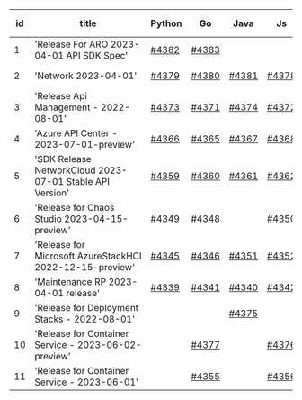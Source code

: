 | id | title | Python | Go | Java | Js | created date | target date | status |
| ------ | ------ | ------ | ------ | ------ | ------ | ------ | ------ | :-----: |
| 1 | 'Release For ARO 2023-04-01 API SDK Spec'  | [#4382](https://github.com/Azure/sdk-release-request/issues/4382)  | [#4383](https://github.com/Azure/sdk-release-request/issues/4383)  |  |  | 08-01 | 08-25 |  |
| 2 | 'Network 2023-04-01'  | [#4379](https://github.com/Azure/sdk-release-request/issues/4379)  | [#4380](https://github.com/Azure/sdk-release-request/issues/4380)  | [#4381](https://github.com/Azure/sdk-release-request/issues/4381)  | [#4378](https://github.com/Azure/sdk-release-request/issues/4378)  | 07-31 | 08-25 |  |
| 3 | 'Release Api Management - 2022-08-01'  | [#4373](https://github.com/Azure/sdk-release-request/issues/4373)  | [#4371](https://github.com/Azure/sdk-release-request/issues/4371)  | [#4374](https://github.com/Azure/sdk-release-request/issues/4374)  | [#4372](https://github.com/Azure/sdk-release-request/issues/4372)  | 07-27 | 08-25 |  |
| 4 | 'Azure API Center - 2023-07-01-preview'  | [#4366](https://github.com/Azure/sdk-release-request/issues/4366)  | [#4365](https://github.com/Azure/sdk-release-request/issues/4365)  | [#4367](https://github.com/Azure/sdk-release-request/issues/4367)  | [#4368](https://github.com/Azure/sdk-release-request/issues/4368)  | 07-26 | 08-25 |  |
| 5 | 'SDK Release NetworkCloud 2023-07-01 Stable API Version'  | [#4359](https://github.com/Azure/sdk-release-request/issues/4359)  | [#4360](https://github.com/Azure/sdk-release-request/issues/4360)  | [#4361](https://github.com/Azure/sdk-release-request/issues/4361)  | [#4362](https://github.com/Azure/sdk-release-request/issues/4362)  | 07-25 | 08-25 |  |
| 6 | 'Release for Chaos Studio 2023-04-15-preview'  | [#4349](https://github.com/Azure/sdk-release-request/issues/4349)  | [#4348](https://github.com/Azure/sdk-release-request/issues/4348)  |  | [#4350](https://github.com/Azure/sdk-release-request/issues/4350)  | 07-20 | 08-25 |  |
| 7 | 'Release for Microsoft.AzureStackHCI 2022-12-15-preview'  | [#4345](https://github.com/Azure/sdk-release-request/issues/4345)  | [#4346](https://github.com/Azure/sdk-release-request/issues/4346)  | [#4351](https://github.com/Azure/sdk-release-request/issues/4351)  | [#4352](https://github.com/Azure/sdk-release-request/issues/4352)  | 07-19 | 08-25 |  |
| 8 | 'Maintenance RP 2023-04-01 release'  | [#4339](https://github.com/Azure/sdk-release-request/issues/4339)  | [#4341](https://github.com/Azure/sdk-release-request/issues/4341)  | [#4340](https://github.com/Azure/sdk-release-request/issues/4340)  | [#4342](https://github.com/Azure/sdk-release-request/issues/4342)  | 07-15 | 08-25 |  |
| 9 | 'Release for Deployment Stacks - 2022-08-01'  |  |  | [#4375](https://github.com/Azure/sdk-release-request/issues/4375)  |  | 07-28 | 08-25 |  |
| 10 | 'Release for Container Service - 2023-06-02-preview'  |  | [#4377](https://github.com/Azure/sdk-release-request/issues/4377)  |  | [#4376](https://github.com/Azure/sdk-release-request/issues/4376)  | 07-31 | 08-25 |  |
| 11 | 'Release for Container Service - 2023-06-01'  |  | [#4355](https://github.com/Azure/sdk-release-request/issues/4355)  |  | [#4356](https://github.com/Azure/sdk-release-request/issues/4356)  | 07-21 | 08-25 |  |
